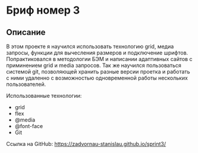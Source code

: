 # Бриф номер 3
## Описание

В этом проекте я научился использовать технологию grid, медиа запросы, функции для вычесления размеров и подключение шрифтов. Попрактиковался в методологии БЭМ и написании адаптивных сайтов с приминением grid и media запросов. Так же научился пользоваться системой git, позволяющей хранить разные версии проетка и работать с ними удаленно с возможностью одновременной работы нескольких пользователей.

Использованные технологии:
* grid
* flex
* @media
* @font-face
* Git

Ссылка на GitHub: 
https://zadvornau-stanislau.github.io/sprint3/
